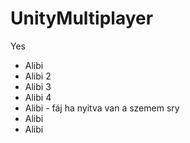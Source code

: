 # UnityMultiplayer
Yes
+ Alibi
+ Alibi 2
+ Alibi 3
+ Alibi 4
+ Alibi - fáj ha nyitva van a szemem sry
+ Alibi
+ Alibi
